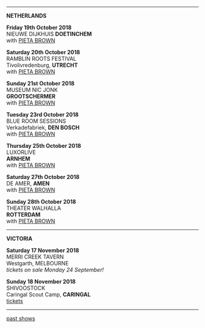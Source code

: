 * * * * *   

**NETHERLANDS**    

**Friday 19th October 2018**  
NIEUWE DIJKHUIS
**DOETINCHEM**  
 with [PIETA BROWN](http://www.pietabrown.com)     

**Saturday 20th October 2018**  
RAMBLIN ROOTS FESTIVAL  
Tivolivredenburg, **UTRECHT**  
with [PIETA BROWN](http://www.pietabrown.com)    

**Sunday 21st October 2018**  
MUSEUM NIC JONK  
**GROOTSCHERMER**  
with [PIETA BROWN](http://www.pietabrown.com)  
    
**Tuesday 23rd October 2018**  
BLUE ROOM SESSIONS  
Verkadefabriek, **DEN BOSCH**  
with [PIETA BROWN](http://www.pietabrown.com)    

**Thursday 25th October 2018**  
LUXORLIVE  
**ARNHEM**  
with [PIETA BROWN](http://www.pietabrown.com)  
   
**Saturday 27th October 2018**  
DE AMER, **AMEN**  
with [PIETA BROWN](http://www.pietabrown.com)  
    
**Sunday 28th October 2018**  
THEATER WALHALLA  
**ROTTERDAM**   
with [PIETA BROWN](http://www.pietabrown.com)  
    
* * * * *   

**VICTORIA**    

**Saturday 17 November 2018**  
MERRI CREEK TAVERN  
Westgarth, MELBOURNE  
*tickets on sale Monday 24 September!*  

**Sunday 18 November 2018**  
SHIVOOSTOCK  
Caringal Scout Camp, **CARINGAL**  
[tickets](https://www.trybooking.com/book/event?eid=419474)     

* * * * *   

[past shows](?p=shows/archive/)

